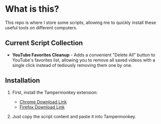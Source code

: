 
# What is this?

This repo is where I store some scripts, allowing me to quickly install these useful tools on different computers.


## Current Script Collection

- **YouTube Favorites Cleanup** - Adds a convenient "Delete All" button to YouTube's favorites list, allowing you to remove all saved videos with a single click instead of tediously removing them one by one.

## Installation

1. First, install the Tampermonkey extension:
   - [Chrome Download Link](https://chrome.google.com/webstore/detail/tampermonkey/dhdgffkkebhmkfjojejmpbldmpobfkfo)
   - [Firefox Download Link](https://addons.mozilla.org/en-US/firefox/addon/tampermonkey/)

2. Just copy the script content and paste it into Tampermonkey.
